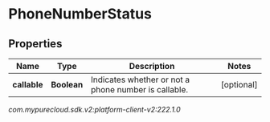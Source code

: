 # PhoneNumberStatus


## Properties

| Name | Type | Description | Notes |
| ------------ | ------------- | ------------- | ------------- |
| **callable** | **Boolean** | Indicates whether or not a phone number is callable. |  [optional] |




_com.mypurecloud.sdk.v2:platform-client-v2:222.1.0_
